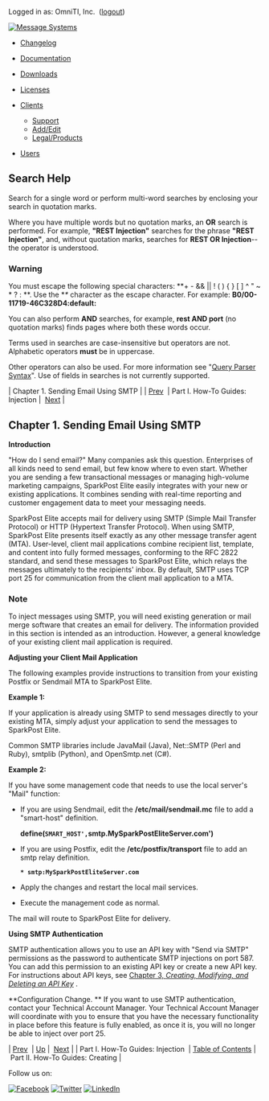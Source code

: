Logged in as: OmniTI, Inc.  ([logout](https://support.messagesystems.com/logout.php))

[![Message Systems](https://support.messagesystems.com/images/ms-white205.png)](https://support.messagesystems.com/start.php) 

*   [Changelog](https://support.messagesystems.com/start.php?show=changelog)
*   [Documentation](https://support.messagesystems.com/docs/)
*   [Downloads](https://support.messagesystems.com/start.php)

*   [Licenses](https://support.messagesystems.com/license_summary.php)
*   <a href="">Clients</a>
    *   [Support](https://support.messagesystems.com/cs.php)
    *   [Add/Edit](https://support.messagesystems.com/edit_client.php)
    *   [Legal/Products](https://support.messagesystems.com/edit_products.php)
*   [Users](https://support.messagesystems.com/edit_customer.php)

## Search Help

Search for a single word or perform multi-word searches by enclosing your search in quotation marks.

Where you have multiple words but no quotation marks, an **OR** search is performed. For example, **"REST Injection"** searches for the phrase **"REST Injection"**, and, without quotation marks, searches for **REST OR Injection**--the operator is understood.

### Warning

You must escape the following special characters: **+ - && || ! ( ) { } [ ] ^ " ~ * ? : \**. Use the **\** character as the escape character. For example: **B0/00-11719-46C328D4\:default\:**

You can also perform **AND** searches, for example, **rest AND port** (no quotation marks) finds pages where both these words occur.

Terms used in searches are case-insensitive but operators are not. Alphabetic operators **must** be in uppercase.

Other operators can also be used. For more information see "[Query Parser Syntax](https://lucene.apache.org/core/old_versioned_docs/versions/3_0_0/queryparsersyntax.html)". Use of fields in searches is not currently supported.

| Chapter 1. Sending Email Using SMTP |
| [Prev](p.injection.php)  | Part I. How-To Guides: Injection |  [Next](p.creating.php) |

## Chapter 1. Sending Email Using SMTP

**Introduction**

"How do I send email?" Many companies ask this question. Enterprises of all kinds need to send email, but few know where to even start. Whether you are sending a few transactional messages or managing high-volume marketing campaigns, SparkPost Elite easily integrates with your new or existing applications. It combines sending with real-time reporting and customer engagement data to meet your messaging needs.

SparkPost Elite accepts mail for delivery using SMTP (Simple Mail Transfer Protocol) or HTTP (Hypertext Transfer Protocol). When using SMTP, SparkPost Elite presents itself exactly as any other message transfer agent (MTA). User-level, client mail applications combine recipient list, template, and content into fully formed messages, conforming to the RFC 2822 standard, and send these messages to SparkPost Elite, which relays the messages ultimately to the recipients' inbox. By default, SMTP uses TCP port 25 for communication from the client mail application to a MTA.

### Note

To inject messages using SMTP, you will need existing generation or mail merge software that creates an email for delivery. The information provided in this section is intended as an introduction. However, a general knowledge of your existing client mail application is required.

**Adjusting your Client Mail Application** 

The following examples provide instructions to transition from your existing Postfix or Sendmail MTA to SparkPost Elite.

**Example 1:** 

If your application is already using SMTP to send messages directly to your existing MTA, simply adjust your application to send the messages to SparkPost Elite.

Common SMTP libraries include JavaMail (Java), Net::SMTP (Perl and Ruby), smtplib (Python), and OpenSmtp.net (C#).

**Example 2:** 

If you have some management code that needs to use the local server's "Mail" function:

*   If you are using Sendmail, edit the **/etc/mail/sendmail.mc** file to add a "smart-host" definition.

    **define(`SMART_HOST',`smtp.MySparkPostEliteServer.com')**

*   If you are using Postfix, edit the **/etc/postfix/transport** file to add an smtp relay definition.

    **`* smtp:MySparkPostEliteServer.com`**                                 

*   Apply the changes and restart the local mail services.

*   Execute the management code as normal.

The mail will route to SparkPost Elite for delivery.

**Using SMTP Authentication** 

SMTP authentication allows you to use an API key with "Send via SMTP" permissions as the password to authenticate SMTP injections on port 587\. You can add this permission to an existing API key or create a new API key. For instructions about API keys, see [Chapter 3, *Creating, Modifying, and Deleting an API Key*](getting.started.apikey_ui.php "Chapter 3. Creating, Modifying, and Deleting an API Key") .

**Configuration Change. ** If you want to use SMTP authentication, contact your Technical Account Manager. Your Technical Account Manager will coordinate with you to ensure that you have the necessary functionality in place before this feature is fully enabled, as once it is, you will no longer be able to inject over port 25.

| [Prev](p.injection.php)  | [Up](p.injection.php) |  [Next](p.creating.php) |
| Part I. How-To Guides: Injection  | [Table of Contents](index.php) |  Part II. How-To Guides: Creating |

Follow us on:

[![Facebook](https://support.messagesystems.com/images/icon-facebook.png)](http://www.facebook.com/messagesystems) [![Twitter](https://support.messagesystems.com/images/icon-twitter.png)](http://twitter.com/#!/MessageSystems) [![LinkedIn](https://support.messagesystems.com/images/icon-linkedin.png)](http://www.linkedin.com/company/message-systems)